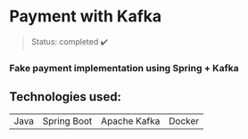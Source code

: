 <h1> Payment with Kafka</h1>

> Status: completed ✔️
### Fake payment implementation using Spring + Kafka 
## Technologies used:

<table>
  <tr>
    <td>Java</td>
    <td>Spring Boot</td>
    <td>Apache Kafka</td>
    <td>Docker</td>
  </tr>
</table>
